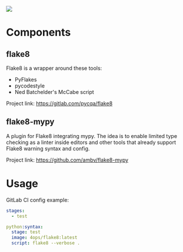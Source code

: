 [![](https://images.microbadger.com/badges/image/4ops/flake8.svg)](https://microbadger.com/images/4ops/flake8 "Get your own image badge on microbadger.com")

# Components

## flake8

Flake8 is a wrapper around these tools:
* PyFlakes
* pycodestyle
* Ned Batchelder's McCabe script

Project link: <https://gitlab.com/pycqa/flake8>

## flake8-mypy

A plugin for Flake8 integrating mypy. The idea is to enable limited type checking as a linter inside editors and other tools that already support Flake8 warning syntax and config.

Project link: <https://github.com/ambv/flake8-mypy>

# Usage

GitLab CI config example:

```YAML
stages:
  - test

python:syntax:
  stage: test
  image: 4ops/flake8:latest
  script: flake8 --verbose .
```
